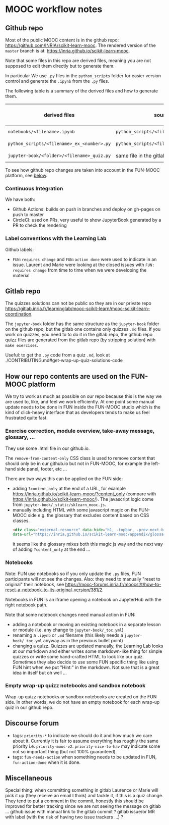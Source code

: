 # MOOC workflow notes

## Github repo

Most of the public MOOC content is in the github repo:
https://github.com/INRIA/scikit-learn-mooc. The rendered version of the
`master` branch is at: https://inria.github.io/scikit-learn-mooc.

Note that some files in this repo are derived files, meaning you are not
supposed to edit them directly but to generate them.

In particular We use `.py` files in the `python_scripts` folder for easier
version control and generate the `.ipynb` from the `.py` files.

The following table is a summary of the derived files and how to generate them.

| derived files                              | source files                                | command to generate |
| ------------------------------------------ | ------------------------------------------- | ------------------- |
| `notebooks/<filename>.ipynb`               | `python_scripts/<filename.py>`              | `make notebooks`    |
| `python_scripts/<filename>_ex_<number>.py` | `python_scripts/<filename>_sol_<number.py>` | `make exercises`    |
| `jupyter-book/<folder>/<filename>_quiz.py` | same file in the gitlab repo                | `make quizzes`      |

To see how github repo changes are taken into account in the FUN-MOOC platform,
see [below](#how-our-repo-contents-are-used-on-the-fun-mooc-platform).

### Continuous Integration

We have both:
- Github Actions: builds on push in branches and deploy on gh-pages on push to
  master
- CircleCI: used on PRs, very useful to show JupyterBook generated by a PR to
  check the rendering

### Label conventions with the Learning Lab

Github labels:
- `FUN:requires change` and `FUN:action done` were used to indicate in an
  issue. Laurent and Marie were looking at the closed issues with `FUN:
  requires change` from time to time when we were developing the material

## Gitlab repo

The quizzes solutions can not be public so they are in our private repo
https://gitlab.inria.fr/learninglab/mooc-scikit-learn/mooc-scikit-learn-coordination.

The `jupyter-book` folder has the same structure as the `jupyter-book` folder
on the github repo, but the gitlab one contains only quizzes `.md` files. If
you work on quizzes, you need to to do it in the gitlab repo, the github repo
quizz files are generated from the gitlab repo (by stripping solution) with
`make exercises`.

Useful: to get the `.py` code from a quiz `.md`, look at
./CONTRIBUTING.md#get-wrap-up-quiz-solutions-code

## How our repo contents are used on the FUN-MOOC platform

We try to work as much as possible on our repo because this is the way we are
used to, like, and feel we work efficiently. At one point some manual update
needs to be done in FUN inside the FUN-MOOC studio which is the kind of
click-heavy interface that as developers tends to make us feel frustrated quite
fast.

### Exercise correction, module overview, take-away message, glossary, ...

They use some .html file in our github.io.

The `remove-from-content-only` CSS class is used to remove content that should
only be in our github.io but not in FUN-MOOC, for example the left-hand side
panel, footer, etc ...

There are two ways this can be applied on the FUN side:
- adding `?content_only` at the end of a URL, for example
  https://inria.github.io/scikit-learn-mooc/?content_only (compare with
  https://inria.github.io/scikit-learn-mooc/). The javascript logic come from
  `jupyter-book/_static/sklearn_mooc.js`.
- manually including HTML with some javascript magic on the FUN-MOOC side e.g.
  the glossary that excludes content based on CSS classes.
  ```html
  <div class="external-resource" data-hide="h1, .topbar, .prev-next-bottom, .footer, .site-navigation, .headerlink"
  data-url="https://inria.github.io/scikit-learn-mooc/appendix/glossary.html?content_only">
  ```
  it seems like the glossary mixes both this magic js way and the next way
  of adding `?content_only` at the end ...

### Notebooks

Note: FUN use notebooks so if you only update the `.py` files, FUN participants
will not see the changes. Also: they need to manually "reset to original" their
notebook, see
https://mooc-forums.inria.fr/moocsl/t/how-to-reset-a-notebook-to-its-original-version/381/2.

Notebooks in FUN is an iframe opening a notebook on JupyterHub with the right
notebook path.

Note that some notebook changes need manual action in FUN:

- adding a notebook or moving an existing notebook in a separate lesson or
  module (i.e. any change to `jupyter-book/_toc.yml`)
- renaming a `.ipynb` or `.md` filename (this likely needs a
  `jupyter-book/_toc.yml` anyway as in the previous bullet point)
- changing a quizz. Quizzes are updated manually, the Learning Lab looks at our
  markdown and either writes some markdown-like thing for simple quizzes or
  write some hand-crafted HTML to look like our quiz. Sometimes they also
  decide to use some FUN specific thing like using FUN hint when we put "Hint:"
  in the markdown. Not sure that is a great idea in itself but oh well ...

### Empty wrap-up quizz notebooks and sandbox notebook

Wrap-up quizz notebooks or sandbox notebooks are created on the FUN side. In other words, we do not have
an empty notebook for each wrap-up quiz in our github repo.

## Discourse forum

- tags: `priority-*` to indicate we should do it and how much we care about it.
  Currently it is fair to assume everything has roughly the same priority i.e.
  `priority-mooc-v2`. `priority-nice-to-hav` may indicate some not so important
  thing (but not 100% guaranteed).
- tags: `fun-needs-action` when something needs to be updated in FUN,
  `fun-action-done` when it is done.

## Miscellaneous

Special thing: when committing something in gitlab Laurence or Marie will pick
it up (they receive an email I think) and tackle it, if this is a quiz change.
They tend to put a comment in the commit, honestly this should be improved for
better tracking since we are not seeing the message on gitlab ... github issue
with manual link to the gitlab commit ? gitlab issue/or MR with label (with the
risk of having two issue trackers ...) ?

